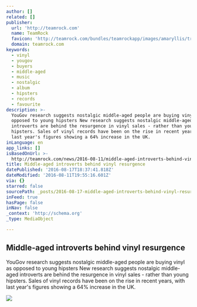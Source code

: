 ```yaml
---
author: []
related: []
publisher:
  url: 'http://teamrock.com'
  name: TeamRock
  favicon: 'http://teamrock.com/bundles/teamrockapp/images/amaryllis/tr-favicon.ico'
  domain: teamrock.com
keywords:
  - vinyl
  - yougov
  - buyers
  - middle-aged
  - music
  - nostalgic
  - album
  - hipsters
  - records
  - favourite
description: >-
  YouGov research suggests nostalgic middle-aged people are buying vinyl as
  opposed to young hipsters New research suggests nostalgic middle-aged
  introverts are behind the resurgence in vinyl sales - rather than young
  hipsters. Sales of vinyl records have been on the rise in recent years, with
  last year's figures showing a 64% increase in the UK.
inLanguage: en
app_links: []
isBasedOnUrl: >-
  http://teamrock.com/news/2016-08-11/middle-aged-introverts-behind-vinyl-resurgence
title: Middle-aged introverts behind vinyl resurgence
datePublished: '2016-08-17T18:37:41.818Z'
dateModified: '2016-08-11T19:55:16.601Z'
via: {}
starred: false
sourcePath: _posts/2016-08-17-middle-aged-introverts-behind-vinyl-resurgence.md
inFeed: true
hasPage: false
inNav: false
_context: 'http://schema.org'
_type: MediaObject

---
```

<article style=""><h1>Middle-aged introverts behind vinyl resurgence</h1><p>YouGov research suggests nostalgic middle-aged people are buying vinyl as opposed to young hipsters New research suggests nostalgic middle-aged introverts are behind the resurgence in vinyl sales - rather than young hipsters. Sales of vinyl records have been on the rise in recent years, with last year's figures showing a 64% increase in the UK.</p><img src="http://assets.teamrock.com:80/image/2eb68989-28ff-469a-8333-9c50a115124f?w=1280" /></article>